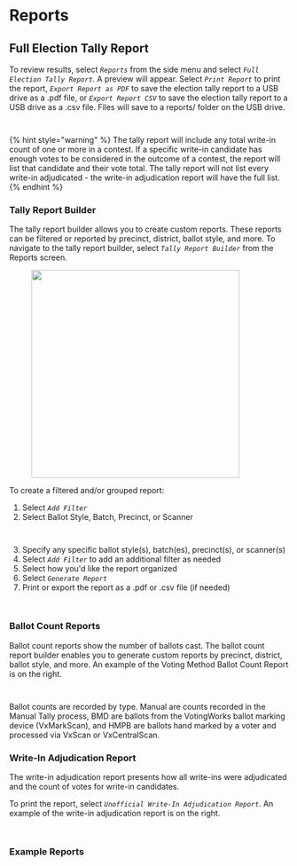 # Reports

## Full Election Tally Report

To review results, select _`Reports`_ from the side menu and select _`Full Election Tally Report`._  A preview will appear. Select _`Print Report`_ to print the report, _`Export Report as PDF`_ to save the election tally report to a USB drive as a .pdf file, or _`Export Report CSV`_ to save the election tally report to a USB drive as a .csv file. Files will save to a reports/ folder on the USB drive.

<div><figure><img src="../.gitbook/assets/vxadmin-reports-screen-unofficial (1).png" alt=""><figcaption></figcaption></figure> <figure><img src="../.gitbook/assets/vxadmin-full-election-report-unofficial.png" alt=""><figcaption></figcaption></figure></div>

{% hint style="warning" %}
The tally report will include any total write-in count of one or more in a contest. If a specific write-in candidate has enough votes to be considered in the outcome of a contest, the report will list that candidate and their vote total. The tally report will not list every write-in adjudicated - the write-in adjudication report will have the full list.
{% endhint %}

### Tally Report Builder

The tally report builder allows you to create custom reports. These reports can be filtered or reported by precinct, district, ballot style, and more. To navigate to the tally report builder, select _`Tally Report Builder`_ from the Reports screen.

<figure><img src="../.gitbook/assets/vxadmin-reports-screen-unofficial-tally-report-builder-highlight.png" alt="" width="375"><figcaption></figcaption></figure>

To create a filtered and/or grouped report:

1. Select _`Add Filter`_
2. Select Ballot Style, Batch, Precinct, or Scanner

<div align="center"><figure><img src="../.gitbook/assets/vxadmin-tally-report-builder-initial.png" alt=""><figcaption></figcaption></figure> <figure><img src="../.gitbook/assets/vxadmin-tally-report-builder-filter-selection.png" alt=""><figcaption></figcaption></figure></div>

3. Specify any specific ballot style(s), batch(es), precinct(s), or scanner(s)&#x20;
4. Select _`Add Filter`_ to add an additional filter as needed
5. Select how you'd like the report organized
6. Select _`Generate Report`_
7. Print or export the report as a .pdf or .csv file (if needed)

<div><figure><img src="../.gitbook/assets/vxadmin-tally-report-builder-group-selected.png" alt=""><figcaption></figcaption></figure> <figure><img src="../.gitbook/assets/vxadmin-tally-report-builder-done.png" alt=""><figcaption></figcaption></figure></div>

### Ballot Count Reports

Ballot count reports show the number of ballots cast. The ballot count report builder enables you to generate custom reports by precinct, district, ballot style, and more. An example of the Voting Method Ballot Count Report is on the right.

<div><figure><img src="../.gitbook/assets/vxadmin-reports-screen-unofficial-ballot-count-reports-highlight.png" alt=""><figcaption></figcaption></figure> <figure><img src="../.gitbook/assets/vxadmin-ballot-count-report-voting-method.png" alt=""><figcaption></figcaption></figure></div>

Ballot counts are recorded by type.  Manual are counts recorded in the Manual Tally process, BMD are ballots from the VotingWorks ballot marking device (VxMarkScan), and HMPB are ballots hand marked by a voter and processed via VxScan or VxCentralScan.

### Write-In Adjudication Report

The write-in adjudication report presents how all write-ins were adjudicated and the count of votes for write-in candidates.

To print the report, select _`Unofficial Write-In Adjudication Report`_. An example of the write-in adjudication report is on the right.

<div><figure><img src="../.gitbook/assets/vxadmin-reports-screen-unofficial-wia-report.png" alt=""><figcaption></figcaption></figure> <figure><img src="../.gitbook/assets/vxadmin-write-in-adjudication-report.png" alt=""><figcaption></figcaption></figure></div>

### Example Reports

<div><figure><img src="../.gitbook/assets/full-election-report (1).png" alt=""><figcaption></figcaption></figure> <figure><img src="../.gitbook/assets/ballot-count-report-voting-method-pdf.png" alt=""><figcaption></figcaption></figure> <figure><img src="../.gitbook/assets/write-in-adjudication-report-pdf.png" alt=""><figcaption></figcaption></figure></div>


